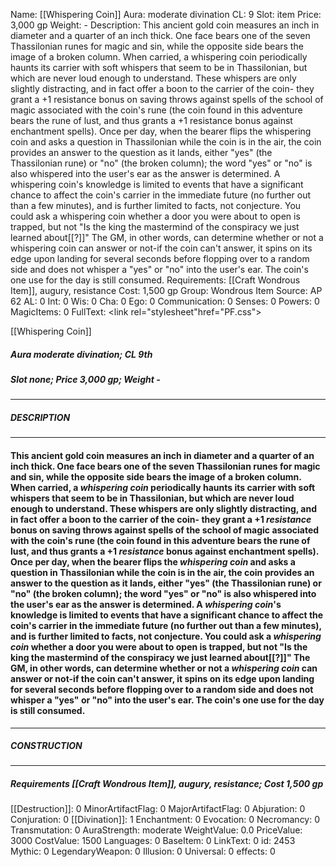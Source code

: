 Name: [[Whispering Coin]]
Aura: moderate divination
CL: 9
Slot: item
Price: 3,000 gp
Weight: -
Description: This ancient gold coin measures an inch in diameter and a quarter of an inch thick. One face bears one of the seven Thassilonian runes for magic and sin, while the opposite side bears the image of a broken column. When carried, a whispering coin periodically haunts its carrier with soft whispers that seem to be in Thassilonian, but which are never loud enough to understand. These whispers are only slightly distracting, and in fact offer a boon to the carrier of the coin- they grant a +1 resistance bonus on saving throws against spells of the school of magic associated with the coin's rune (the coin found in this adventure bears the rune of lust, and thus grants a +1 resistance bonus against enchantment spells). Once per day, when the bearer flips the whispering coin and asks a question in Thassilonian while the coin is in the air, the coin provides an answer to the question as it lands, either "yes" (the Thassilonian rune) or "no" (the broken column); the word "yes" or "no" is also whispered into the user's ear as the answer is determined. A whispering coin's knowledge is limited to events that have a significant chance to affect the coin's carrier in the immediate future (no further out than a few minutes), and is further limited to facts, not conjecture. You could ask a whispering coin whether a door you were about to open is trapped, but not "Is the king the mastermind of the conspiracy we just learned about[[?]]" The GM, in other words, can determine whether or not a whispering coin can answer or not-if the coin can't answer, it spins on its edge upon landing for several seconds before flopping over to a random side and does not whisper a "yes" or "no" into the user's ear. The coin's one use for the day is still consumed.
Requirements: [[Craft Wondrous Item]], augury, resistance
Cost: 1,500 gp
Group: Wondrous Item
Source: AP 62
AL: 0
Int: 0
Wis: 0
Cha: 0
Ego: 0
Communication: 0
Senses: 0
Powers: 0
MagicItems: 0
FullText: <link rel="stylesheet"href="PF.css"><div class="heading"><p class="alignleft">[[Whispering Coin]]</p><div style="clear: both;"></div></div><div><h5><b>Aura </b>moderate divination; <b>CL </b>9th</h5><h5><b>Slot </b>none; <b>Price </b>3,000 gp; <b>Weight </b>-</h5></div><hr/><div><h5><b>DESCRIPTION</b></h5></div><hr/><div><h4><p>This ancient gold coin measures an inch in diameter and a quarter of an inch thick. One face bears one of the seven Thassilonian runes for magic and sin, while the opposite side bears the image of a broken column. When carried, a <i>whispering coin</i> periodically haunts its carrier with soft whispers that seem to be in Thassilonian, but which are never loud enough to understand. These whispers are only slightly distracting, and in fact offer a boon to the carrier of the coin- they grant a +1 <i>resistance</i> bonus on saving throws against spells of the school of magic associated with the coin's rune (the coin found in this adventure bears the rune of lust, and thus grants a +1 <i>resistance</i> bonus against enchantment spells). Once per day, when the bearer flips the <i>whispering coin</i> and asks a question in Thassilonian while the coin is in the air, the coin provides an answer to the question as it lands, either "yes" (the Thassilonian rune) or "no" (the broken column); the word "yes" or "no" is also whispered into the user's ear as the answer is determined. A <i>whispering coin</i>'s knowledge is limited to events that have a significant chance to affect the coin's carrier in the immediate future (no further out than a few minutes), and is further limited to facts, not conjecture. You could ask a <i>whispering coin</i> whether a door you were about to open is trapped, but not "Is the king the mastermind of the conspiracy we just learned about[[?]]" The GM, in other words, can determine whether or not a <i>whispering coin</i> can answer or not-if the coin can't answer, it spins on its edge upon landing for several seconds before flopping over to a random side and does not whisper a "yes" or "no" into the user's ear. The coin's one use for the day is still consumed.</p></h4></div><hr/><div><h5><b>CONSTRUCTION</b></h5></div><hr/><div><h5><b>Requirements </b>[[Craft Wondrous Item]], <i>augury</i>, <i>resistance</i>; <b>Cost </b>1,500 gp</h5></div>
[[Destruction]]: 0
MinorArtifactFlag: 0
MajorArtifactFlag: 0
Abjuration: 0
Conjuration: 0
[[Divination]]: 1
Enchantment: 0
Evocation: 0
Necromancy: 0
Transmutation: 0
AuraStrength: moderate
WeightValue: 0.0
PriceValue: 3000
CostValue: 1500
Languages: 0
BaseItem: 0
LinkText: 0
id: 2453
Mythic: 0
LegendaryWeapon: 0
Illusion: 0
Universal: 0
effects: 0
